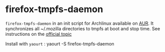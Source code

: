 # firefox-tmpfs-daemon

`firefox-tmpfs-daemon` in an init script for Archlinux available on [AUR](https://aur.archlinux.org/packages.php?ID=48746). It synchronizes all ~/.mozilla directories to tmpfs at boot and stop time.
See instructions on the [official topic](https://bbs.archlinux.org/viewtopic.php?id=118576)

Install with `yaourt` : 
    yaourt -S firefox-tmpfs-daemon

